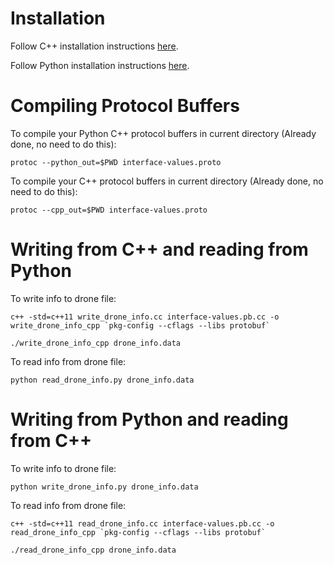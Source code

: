 # Installation

Follow C++ installation instructions [here](https://github.com/protocolbuffers/protobuf/tree/master/src).

Follow Python installation instructions [here](https://github.com/protocolbuffers/protobuf/tree/master/python).

# Compiling Protocol Buffers

To compile your Python C++ protocol buffers in current directory (Already done, no need to do this):

`protoc --python_out=$PWD interface-values.proto`

To compile your C++ protocol buffers in current directory (Already done, no need to do this):

`protoc --cpp_out=$PWD interface-values.proto`

# Writing from C++ and reading from Python


To write info to drone file:

``c++ -std=c++11 write_drone_info.cc interface-values.pb.cc -o write_drone_info_cpp `pkg-config --cflags --libs protobuf` ``

`./write_drone_info_cpp drone_info.data`

To read info from drone file:

`python read_drone_info.py drone_info.data`

# Writing from Python and reading from C++

To write info to drone file:

`python write_drone_info.py drone_info.data`

To read info from drone file:

``c++ -std=c++11 read_drone_info.cc interface-values.pb.cc -o read_drone_info_cpp `pkg-config --cflags --libs protobuf` ``

`./read_drone_info_cpp drone_info.data`
